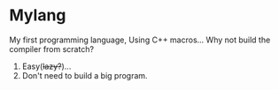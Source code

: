 # Mylang
My first programming language,
Using C++ macros...
Why not build the compiler from scratch?
1. Easy(~~lazy?~~)...
2. Don't need to build a big program.
